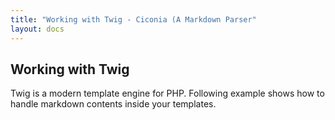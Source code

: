 ```yaml
---
title: "Working with Twig - Ciconia (A Markdown Parser"
layout: docs
---
```


<h2 class="title">Working with Twig</h2>

<p>
  Twig is a modern template engine for PHP.
  Following example shows how to handle markdown contents inside your templates.
</p>